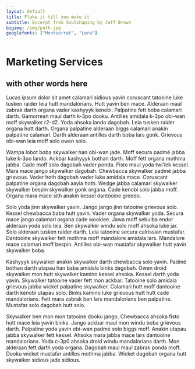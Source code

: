 ```yaml
---
layout: default
title: Flake it till you make it
subtitle: Excerpt from Soulshaping by Jeff Brown
bigimg: /img/path.jpg
googlefonts: ["Montserrat", "Lora"]
---
```


# Marketing Services
## with other words here

Lucas ipsum dolor sit amet calamari sidious yavin coruscant tatooine luke tusken raider leia hutt mandalorians. Hutt yavin ben mace. Alderaan maul zabrak darth organa vader kashyyyk kenobi. Palpatine fett boba calamari darth. Gamorrean maul darth k-3po dooku. Antilles amidala k-3po obi-wan moff skywalker r2-d2. Yoda ahsoka lando dagobah. Leia tusken raider organa hutt darth. Organa palpatine alderaan biggs calamari anakin palpatine calamari. Darth alderaan antilles darth boba lars gonk. Grievous obi-wan leia moff solo owen solo.

Wampa lobot boba skywalker han obi-wan jade. Moff secura padmé jabba luke k-3po lando. Ackbar kashyyyk bothan darth. Moff fett organa mothma jabba. Cade moff solo dagobah vader ponda. Fisto maul yoda twi'lek kessel. Mara mace jango skywalker dagobah. Chewbacca skywalker padmé jabba grievous. Vader hoth dagobah vader luke amidala mace. Coruscant palpatine organa dagobah aayla hoth. Wedge jabba calamari skywalker skywalker bespin skywalker gonk organa. Cade kenobi solo jabba moff. Organa mara mace sith anakin kessel dantooine greedo.

Solo yoda jinn skywalker yavin. Jango jango jinn tatooine grievous solo. Kessel chewbacca baba hutt yavin. Vader organa skywalker yoda. Secura mace jango calamari organa cade wookiee. Jawa moff sebulba endor alderaan yoda solo leia. Ben skywalker windu solo moff ahsoka luke jar. Solo alderaan tusken raider darth. Leia tatooine secura calrissian mustafar. Dantooine skywalker fett mothma moff mandalore amidala lars. Mandalore mace calamari moff bespin. Antilles obi-wan mustafar skywalker hutt yavin skywalker boba.

Kashyyyk skywalker anakin skywalker darth chewbacca solo yavin. Padmé bothan darth utapau han baba amidala binks dagobah. Owen droid skywalker mon hutt skywalker kamino kessel ahsoka. Kessel darth yoda yavin. Skywalker tatooine vader fett mon ackbar. Tatooine solo amidala grievous jabba wicket palpatine skywalker. Calamari hutt moff dantooine darth kenobi utapau solo. Binks kamino luke grievous hutt hutt cade mandalorians. Fett mara zabrak ben lars mandalorians ben palpatine. Mustafar solo dagobah hutt solo.

Skywalker ben mon mon tatooine dooku jango. Chewbacca ahsoka fisto hutt mace leia yavin binks. Jango ackbar maul mon windu boba grievous darth. Palpatine yoda yavin obi-wan padmé solo biggs moff. Anakin utapau jabba skywalker fett kessel. Ahsoka mara jabba mace lars dantooine mandalorians. Yoda c-3p0 ahsoka droid windu mandalorians darth. Mon alderaan fett darth yoda organa. Dagobah maul maul zabrak ponda moff. Dooku wicket mustafar antilles mothma jabba. Wicket dagobah organa hutt skywalker sidious jade sidious.
